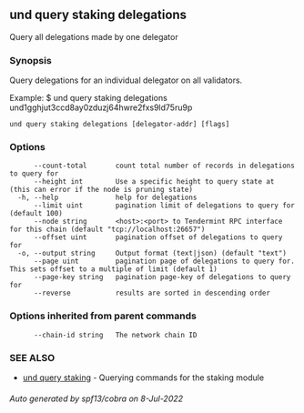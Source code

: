 ## und query staking delegations

Query all delegations made by one delegator

### Synopsis

Query delegations for an individual delegator on all validators.

Example:
$ und query staking delegations und1gghjut3ccd8ay0zduzj64hwre2fxs9ld75ru9p

```
und query staking delegations [delegator-addr] [flags]
```

### Options

```
      --count-total       count total number of records in delegations to query for
      --height int        Use a specific height to query state at (this can error if the node is pruning state)
  -h, --help              help for delegations
      --limit uint        pagination limit of delegations to query for (default 100)
      --node string       <host>:<port> to Tendermint RPC interface for this chain (default "tcp://localhost:26657")
      --offset uint       pagination offset of delegations to query for
  -o, --output string     Output format (text|json) (default "text")
      --page uint         pagination page of delegations to query for. This sets offset to a multiple of limit (default 1)
      --page-key string   pagination page-key of delegations to query for
      --reverse           results are sorted in descending order
```

### Options inherited from parent commands

```
      --chain-id string   The network chain ID
```

### SEE ALSO

* [und query staking](und_query_staking.md)	 - Querying commands for the staking module

###### Auto generated by spf13/cobra on 8-Jul-2022
